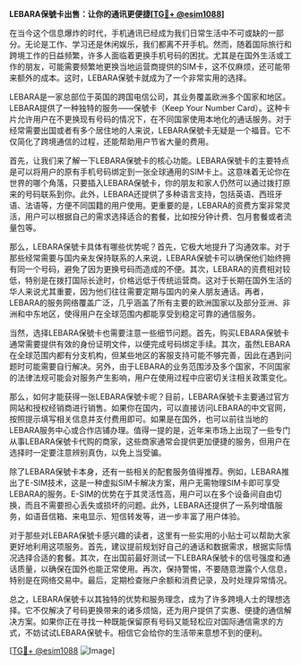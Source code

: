 **LEBARA保號卡出售：让你的通讯更便捷[[TG💪+ @esim1088](https://t.me/s/esim1088)]**

在当今这个信息爆炸的时代，手机通讯已经成为我们日常生活中不可或缺的一部分。无论是工作、学习还是休闲娱乐，我们都离不开手机。然而，随着国际旅行和跨境工作的日益频繁，许多人面临着更换手机号码的困扰。尤其是在国外生活或工作的朋友，可能需要频繁地更换当地运营商提供的SIM卡，这不仅麻烦，还可能带来额外的成本。这时，LEBARA保號卡就成为了一个非常实用的选择。

LEBARA是一家总部位于英国的跨国电信公司，其业务覆盖欧洲多个国家和地区。LEBARA提供了一种独特的服务——保號卡（Keep Your Number Card）。这种卡片允许用户在不更换现有号码的情况下，在不同国家使用本地化的通话服务。对于经常需要出国或者有多个居住地的人来说，LEBARA保號卡无疑是一个福音。它不仅简化了跨境通信的过程，还能帮助用户节省大量的费用。

首先，让我们来了解一下LEBARA保號卡的核心功能。LEBARA保號卡的主要特点是可以将用户的原有手机号码绑定到一张全球通用的SIM卡上。这意味着无论你在世界的哪个角落，只要插入LEBARA保號卡，你的朋友和家人仍然可以通过拨打原来的号码联系到你。此外，LEBARA还提供了多种语言支持，包括英语、西班牙语、法语等，方便不同国籍的用户使用。更重要的是，LEBARA的资费方案非常灵活，用户可以根据自己的需求选择适合的套餐，比如按分钟计费、包月套餐或者流量包等。

那么，LEBARA保號卡具体有哪些优势呢？首先，它极大地提升了沟通效率。对于那些经常需要与国内亲友保持联系的人来说，LEBARA保號卡可以确保他们始终拥有同一个号码，避免了因为更换号码而造成的不便。其次，LEBARA的资费相对较低，特别是在拨打国际长途时，价格远低于传统运营商。这对于长期在国外生活的华人来说尤其重要，因为他们往往需要定期与国内的亲人朋友通话。再者，LEBARA的服务网络覆盖广泛，几乎涵盖了所有主要的欧洲国家以及部分亚洲、非洲和中东地区，使得用户在全球范围内都能享受到稳定可靠的通信服务。

当然，选择LEBARA保號卡也需要注意一些细节问题。首先，购买LEBARA保號卡通常需要提供有效的身份证明文件，以便完成号码绑定手续。其次，虽然LEBARA在全球范围内都有分支机构，但某些地区的客服支持可能不够完善，因此在遇到问题时可能需要自行解决。另外，由于LEBARA的业务范围涉及多个国家，不同国家的法律法规可能会对服务产生影响，用户在使用过程中应密切关注相关政策变化。

那么，如何才能获得一张LEBARA保號卡呢？目前，LEBARA保號卡主要通过官方网站和授权经销商进行销售。如果你在国内，可以直接访问LEBARA的中文官网，按照提示填写相关信息并支付费用即可。如果是在国外，也可以前往当地的LEBARA服务中心或合作店铺办理。值得一提的是，近年来市场上出现了一些专门从事LEBARA保號卡代购的商家，这些商家通常会提供更加便捷的服务，但用户在选择时一定要注意辨别真伪，以免上当受骗。

除了LEBARA保號卡本身，还有一些相关的配套服务值得推荐。例如，LEBARA推出了E-SIM技术，这是一种虚拟SIM卡解决方案，用户无需物理SIM卡即可享受LEBARA的服务。E-SIM的优势在于其灵活性高，用户可以在多个设备间自由切换，而且不需要担心丢失或损坏的问题。此外，LEBARA还提供了一系列增值服务，如语音信箱、来电显示、短信转发等，进一步丰富了用户体验。

对于那些对LEBARA保號卡感兴趣的读者，这里有一些实用的小贴士可以帮助大家更好地利用这项服务。首先，建议提前规划好自己的通话和数据需求，根据实际情况选择合适的套餐。其次，在出国前最好测试一下LEBARA保號卡的信号强度和通话质量，以确保在国外也能正常使用。再次，保持警惕，不要随意泄露个人信息，特别是在网络交易中。最后，定期检查账户余额和消费记录，及时处理异常情况。

总之，LEBARA保號卡以其独特的优势和服务理念，成为了许多跨境人士的理想选择。它不仅解决了号码更换带来的诸多烦恼，还为用户提供了实惠、便捷的通信解决方案。如果你正在寻找一种既能保留原有号码又能轻松应对国际通信需求的方式，不妨试试LEBARA保號卡。相信它会给你的生活带来意想不到的便利。

[[TG💪+ @esim1088](https://t.me/s/esim1088) ![Image](https://i.postimg.cc/4NQfJmqS/Snipaste-2025-05-13-00-14-12.png)]